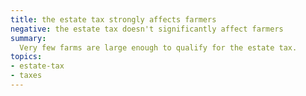 ```yaml
---
title: the estate tax strongly affects farmers
negative: the estate tax doesn't significantly affect farmers
summary:
  Very few farms are large enough to qualify for the estate tax.
topics:
- estate-tax
- taxes
---
```

